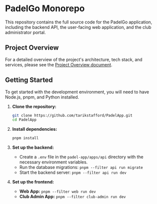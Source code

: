 # PadelGo Monorepo

This repository contains the full source code for the PadelGo application, including the backend API, the user-facing web application, and the club administrator portal.

## Project Overview

For a detailed overview of the project's architecture, tech stack, and services, please see the [Project Overview document](./PROJECT_OVERVIEW.md).

## Getting Started

To get started with the development environment, you will need to have Node.js, pnpm, and Python installed.

1.  **Clone the repository:**
    ```bash
    git clone https://github.com/tarikstafford/PadelApp.git
    cd PadelApp
    ```

2.  **Install dependencies:**
    ```bash
    pnpm install
    ```

3.  **Set up the backend:**
    *   Create a `.env` file in the `padel-app/apps/api` directory with the necessary environment variables.
    *   Run the database migrations: `pnpm --filter api run migrate`
    *   Start the backend server: `pnpm --filter api run dev`

4.  **Set up the frontend:**
    *   **Web App:** `pnpm --filter web run dev`
    *   **Club Admin App:** `pnpm --filter club-admin run dev` 